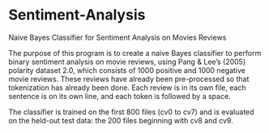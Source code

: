 # Sentiment-Analysis
Naive Bayes Classifier for Sentiment Analysis on Movies Reviews

The purpose of this program is to create a naive Bayes classifier to perform binary sentiment analysis on movie reviews,
using Pang & Lee’s (2005) polarity dataset 2.0, which consists of 1000 positive and 1000 negative movie reviews. 
These reviews have already been pre-processed so that tokenization has already been done.
Each review is in its own file, each sentence is on its own line, and each token is followed by a space.

The classifier is trained on the first 800 files (cv0 to cv7) and is evaluated on the held-out test data: 
the 200 files beginning with cv8 and cv9.
